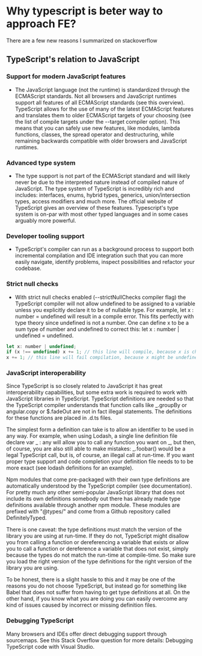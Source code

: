 # Why typescript is beter way to approach FE?
There are a few new reasons I summarized on stackoverflow

## TypeScript's relation to JavaScript

### Support for modern JavaScript features 
- The JavaScript language (not the runtime) is standardized through the ECMAScript standards. Not all browsers and JavaScript runtimes support all features of all ECMAScript standards (see this overview). TypeScript allows for the use of many of the latest ECMAScript features and translates them to older ECMAScript targets of your choosing (see the list of compile targets under the --target compiler option). This means that you can safely use new features, like modules, lambda functions, classes, the spread operator and destructuring, while remaining backwards compatible with older browsers and JavaScript runtimes.

### Advanced type system
- The type support is not part of the ECMAScript standard and will likely never be due to the interpreted nature instead of compiled nature of JavaScript. The type system of TypeScript is incredibly rich and includes: interfaces, enums, hybrid types, generics, union/intersection types, access modifiers and much more. The official website of TypeScript gives an overview of these features. Typescript's type system is on-par with most other typed languages and in some cases arguably more powerful.

### Developer tooling support 
- TypeScript's compiler can run as a background process to support both incremental compilation and IDE integration such that you can more easily navigate, identify problems, inspect possibilities and refactor your codebase.

### Strict null checks
- With strict null checks enabled (--strictNullChecks compiler flag) the TypeScript compiler will not allow undefined to be assigned to a variable unless you explicitly declare it to be of nullable type. For example, let x : number = undefined will result in a compile error. This fits perfectly with type theory since undefined is not a number. One can define x to be a sum type of number and undefined to correct this: let x : number | undefined = undefined.

```javascript
let x: number | undefined;
if (x !== undefined) x += 1; // this line will compile, because x is checked.
x += 1; // this line will fail compilation, because x might be undefined.
```


### JavaScript interoperability

Since TypeScript is so closely related to JavaScript it has great interoperability capabilities, but some extra work is required to work with JavaScript libraries in TypeScript. TypeScript definitions are needed so that the TypeScript compiler understands that function calls like _.groupBy or angular.copy or $.fadeOut are not in fact illegal statements. The definitions for these functions are placed in .d.ts files.

The simplest form a definition can take is to allow an identifier to be used in any way. For example, when using Lodash, a single line definition file declare var _ : any will allow you to call any function you want on _, but then, of course, you are also still able to make mistakes: _.foobar() would be a legal TypeScript call, but is, of course, an illegal call at run-time. If you want proper type support and code completion your definition file needs to to be more exact (see lodash definitions for an example).

Npm modules that come pre-packaged with their own type definitions are automatically understood by the TypeScript compiler (see documentation). For pretty much any other semi-popular JavaScript library that does not include its own definitions somebody out there has already made type definitions available through another npm module. These modules are prefixed with "@types/" and come from a Github repository called DefinitelyTyped.

There is one caveat: the type definitions must match the version of the library you are using at run-time. If they do not, TypeScript might disallow you from calling a function or dereferencing a variable that exists or allow you to call a function or dereference a variable that does not exist, simply because the types do not match the run-time at compile-time. So make sure you load the right version of the type definitions for the right version of the library you are using.

To be honest, there is a slight hassle to this and it may be one of the reasons you do not choose TypeScript, but instead go for something like Babel that does not suffer from having to get type definitions at all. On the other hand, if you know what you are doing you can easily overcome any kind of issues caused by incorrect or missing definition files.

### Debugging TypeScript
Many browsers and IDEs offer direct debugging support through sourcemaps. See this Stack Overflow question for more details: Debugging TypeScript code with Visual Studio.
